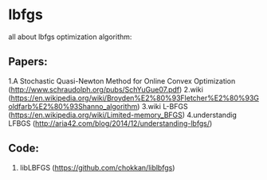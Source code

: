 # lbfgs
all about lbfgs optimization algorithm:

## Papers:

1.A Stochastic Quasi-Newton Method for Online Convex Optimization (http://www.schraudolph.org/pubs/SchYuGue07.pdf)
2.wiki (https://en.wikipedia.org/wiki/Broyden%E2%80%93Fletcher%E2%80%93Goldfarb%E2%80%93Shanno_algorithm)
3.wiki L-BFGS (https://en.wikipedia.org/wiki/Limited-memory_BFGS)                                                       4.understandig LFBGS (http://aria42.com/blog/2014/12/understanding-lbfgs/)

## Code:

1. libLBFGS (https://github.com/chokkan/liblbfgs)
